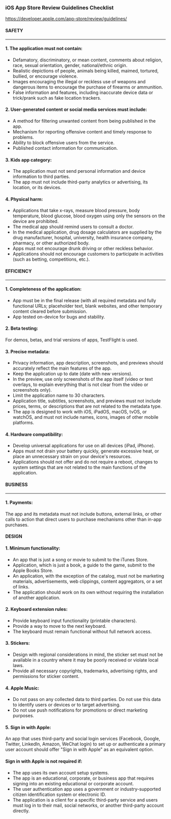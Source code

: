 ### iOS App Store Review Guidelines Checklist
https://developer.apple.com/app-store/review/guidelines/

#### SAFETY
----------------
#### 1. The application must not contain:
* Defamatory, discriminatory, or mean content, comments about religion, race, sexual orientation, gender, national/ethnic origin.
* Realistic depictions of people, animals being killed, maimed, tortured, bullied, or encourage violence.
* Images encouraging the illegal or reckless use of weapons and dangerous items to encourage the purchase of firearms or ammunition.
* False information and features, including inaccurate device data or trick/prank such as fake location trackers.

#### 2. User-generated content or social media services must include:
* A method for filtering unwanted content from being published in the app.
* Mechanism for reporting offensive content and timely response to problems.
* Ability to block offensive users from the service.
* Published contact information for communication.

#### 3. Kids app category:
* The application must not send personal information and device information to third parties.
* The app must not include third-party analytics or advertising, its location, or its devices.

#### 4. Physical harm:
* Applications that take x-rays, measure blood pressure, body temperature, blood glucose, blood oxygen using only the sensors on the device are prohibited.
* The medical app should remind users to consult a doctor.
* In the medical application, drug dosage calculators are supplied by the drug manufacturer, hospital, university, health insurance company, pharmacy, or other authorized body.
* Apps must not encourage drunk driving or other reckless behavior.
* Applications should not encourage customers to participate in activities (such as betting, competitions, etc.).

#### EFFICIENCY
----------------
#### 1. Completeness of the application:
* App must be in the final release (with all required metadata and fully functional URLs; placeholder text, blank websites, and other temporary content cleared before submission.
* App tested on-device for bugs and stability.

#### 2. Beta testing:
For demos, betas, and trial versions of apps, TestFlight is used.

#### 3. Precise metadata:
* Privacy information, app description, screenshots, and previews should accurately reflect the main features of the app.
* Keep the application up to date (date with new versions).
* In the preview, use only screenshots of the app itself (video or text overlays, to explain everything that is not clear from the video or screenshots only).
* Limit the application name to 30 characters.
* Application title, subtitles, screenshots, and previews must not include prices, terms, or descriptions that are not related to the metadata type.
* The app is designed to work with iOS, iPadOS, macOS, tvOS, or watchOS, and must not include names, icons, images of other mobile platforms.

#### 4. Hardware compatibility:
* Develop universal applications for use on all devices (iPad, iPhone).
* Apps must not drain your battery quickly, generate excessive heat, or place an unnecessary strain on your device's resources.
* Applications should not offer and do not require a reboot, changes to system settings that are not related to the main functions of the application.

#### BUSINESS
----------------
#### 1. Payments:
The app and its metadata must not include buttons, external links, or other calls to action that direct users to purchase mechanisms other than in-app purchases.

#### DESIGN
#### 1. Minimum functionality:
* An app that is just a song or movie to submit to the iTunes Store.
* Application, which is just a book, a guide to the game, submit to the Apple Books Store.
* An application, with the exception of the catalog, must not be marketing materials, advertisements, web clippings, content aggregators, or a set of links.
* The application should work on its own without requiring the installation of another application.

#### 2. Keyboard extension rules:
* Provide keyboard input functionality (printable characters).
* Provide a way to move to the next keyboard.
* The keyboard must remain functional without full network access.

#### 3. Stickers:
* Design with regional considerations in mind, the sticker set must not be available in a country where it may be poorly received or violate local laws.
* Provide all necessary copyrights, trademarks, advertising rights, and permissions for sticker content.

#### 4. Apple Music:
* Do not pass on any collected data to third parties. Do not use this data to identify users or devices or to target advertising.
* Do not use push notifications for promotions or direct marketing purposes.

#### 5. Sign in with Apple:
An app that uses third-party and social login services (Facebook, Google, Twitter, LinkedIn, Amazon, WeChat login) to set up or authenticate a primary user account should offer "Sign in with Apple" as an equivalent option.

#### Sign in with Apple is not required if:
* The app uses its own account setup systems.
* The app is an educational, corporate, or business app that requires signing into an existing educational or corporate account.
* The user authentication app uses a government or industry-supported citizen identification system or electronic ID.
* The application is a client for a specific third-party service and users must log in to their mail, social networks, or another third-party account directly.
